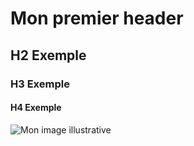 # Mon premier header
## H2 Exemple
### H3 Exemple
#### H4 Exemple

![Mon image illustrative](https://octodex.github.com/images/yaktocat.png)
